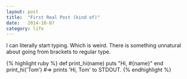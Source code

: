```yaml
---
layout: post
title:  "First Real Post (kind of)"
date:   2014-10-07
category: life
---
```


I can literally start typing. Which is weird. There is something unnatural about going from brackets to regular type. 

{% highlight ruby %}
def print_hi(name)
  puts "Hi, #{name}"
end
print_hi('Tom')
#=> prints 'Hi, Tom' to STDOUT.
{% endhighlight %}

